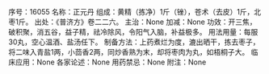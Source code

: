 序号：16055
名称：正元丹
组成：黄精（拣净）1斤（锉），苍术（去皮）1斤，北枣1斤。
出处：《普济方》卷二二六。
主治：None
加减：None
功效：开三焦，破积聚，消五谷，益子精，祛冷除风，令阳气入脑，补益极多。
用法用量：每服30丸，空心温酒、盐汤任下。
制备方法：上药煮烂为度，漉出晒干，拣去枣子，将二味入青盐1两，小茴香2两，同炒香熟为末，却将枣肉为丸，如梧桐子大。
临床应用：None
各家论述：None
用药禁忌：None
附注：None
